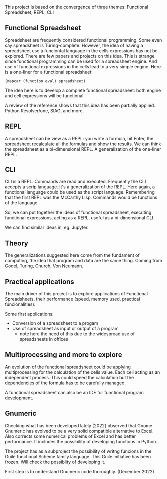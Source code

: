 This project is based on the convergence of three themes: Functional Spreadsheet, REPL, CLI

## Functional Spreadsheet
Spreadsheet are frequently considered functional programming. Some even say spreadsheet is Turing-complete. However, the idea of having a spreadsheet use a funciontal language in the cells expressions has not be explored. There are few papers and projects on this idea. This is strange since functional programming can be used for a spreadsheet engine. And use of functional expressions in the cells lead to a very simple engine. Here is a one-liner for a functional spreadsheet:

    (mapcar (function eval) spreadsheet)

The idea here is to develop a complete functional spreadsheet: both engine and cell expressions will be functional.

A review of the reference shows that this idea has been partially applied. Python Resolver/one, SIAG, and more.

## REPL
A spreadsheet can be view as a REPL: you write a formula, hit Enter, the spreadsheet recalculate all the formulas and show the results. We can think the spreadsheet as a bi-dimensional REPL. A generalization of the one-liner REPL.

## CLI
CLI is a REPL. Commands are read and executed. Frequently the CLI accepts a scrip language. It's a generalization of the REPL. Here again, a functional language could be used as the script language. Remembering that the first REPL was the McCarthy Lisp. Commands would be functions of the language.

So, we can put together the ideas of functional spreadsheet, executing functional expressions, acting as a REPL, useful as a bi-dimensional CLI. 

We can find similar ideas in, eg. Jupyter.

## Theory
The generalizations suggested here come from the fundament of computing, the idea that program and data are the same thing. Coming from Godel, Turing, Church, Von Neumann.

## Practical applications
The main driver of this project is to explore applications of Functional Spreadsheets, their performance (speed, memory used, practical funcionalities).

Some first applications:
- Conversion of a spreadsheet to a progam
- Use of spreadsheet as input or output of a program
	- note here the need of this due to the widespread  use of spreadsheets in offices

## Multiprocessing and more to explore
An evolution of the functional spreadsheet could be applying multiprocessing for the calculation of the cells value. Each cell acting as an independent process. This could speed the calculation but the dependencies of the formula has to be carefully managed.

A functional spreadsheet can also be an IDE for functional program development.

## Gnumeric
Checking what has been developed lately (2022) observed that Gnome Gnumeric has evolved to be a very solid compatible alternative to Excel. Also corrects some numerical problems of Excel and has better performance. It includes the possibility of developing functions in Python.

The project has as a subproject the possibility of writng funcions in the Guile functional Scheme family language. This Guile initiative has been frozen. Will check the possiblity of developing it.

First step is to understand Gnumeric code thoroughly. (December 2022)
